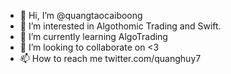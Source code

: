 - 👋 Hi, I’m @quangtaocaiboong
- 👀 I’m interested in Algothomic Trading and Swift.
- 🌱 I’m currently learning AlgoTrading
- 💞️ I’m looking to collaborate on <3
- 📫 How to reach me twitter.com/quanghuy7

<!---
quangtaocaiboong/quangtaocaiboong is a ✨ special ✨ repository because its `README.md` (this file) appears on your GitHub profile.
You can click the Preview link to take a look at your changes.
--->
